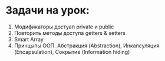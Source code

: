 # Задачи на урок:
1. Модификаторы достуап private и public
2. Повторить методы доступа getters & setters
3. Smart Array
4. Принцыпы ООП. Абстракция (Abstraction), Инкапсуляция (Encapsulation), Сокрытие (Information hiding)



